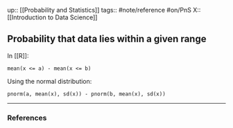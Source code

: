 up:: [[Probability and Statistics]]
tags:: #note/reference  #on/PnS 
X:: [[Introduction to Data Science]]

## Probability that data lies within a given range

In [[R]]:

```
mean(x <= a) - mean(x <= b)
```

Using the normal distribution:

```
pnorm(a, mean(x), sd(x)) - pnorm(b, mean(x), sd(x))
```

---
### References

